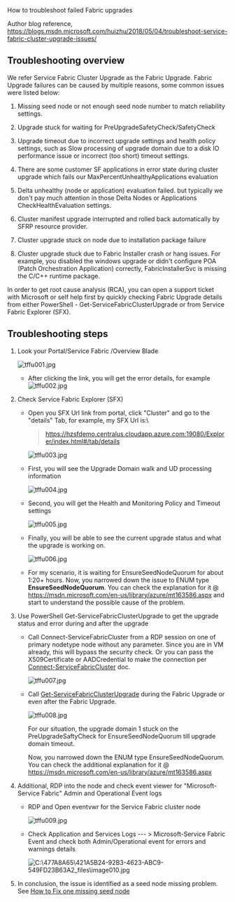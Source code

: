 How to troubleshoot failed Fabric upgrades

Author blog reference, <https://blogs.msdn.microsoft.com/huizhu/2018/05/04/troubleshoot-service-fabric-cluster-upgrade-issues/>

## **Troubleshooting overview**
We refer Service Fabric Cluster Upgrade as the Fabric Upgrade. Fabric Upgrade failures can be caused by multiple reasons, some common issues were listed below:

1.  Missing seed node or not enough seed node number to match reliability settings.

2.  Upgrade stuck for waiting for PreUpgradeSafetyCheck/SafetyCheck

3.  Upgrade timeout due to incorrect upgrade settings and health policy settings, such as Slow processing of upgrade domain due to a disk IO performance issue or incorrect (too short) timeout settings.

4.  There are some customer SF applications in error state during cluster upgrade which fails our MaxPercentUnhealthyApplications evaluation

5.  Delta unhealthy (node or application) evaluation failed. but typically we don't pay much attention in those Delta Nodes or Applications CheckHealthEvaluation settings.

6.  Cluster manifest upgrade interrupted and rolled back automatically by SFRP resource provider.

7.  Cluster upgrade stuck on node due to installation package failure

8.  Cluster upgrade stuck due to Fabric Installer crash or hang issues. For example, you disabled the windows upgrade or didn\'t configure POA (Patch Orchestration Application) correctly, FabricInstallerSvc is missing the C/C++ runtime package.

In order to get root cause analysis (RCA), you can open a support ticket with Microsoft or self help first by quickly checking Fabric Upgrade details from either PowerShell - Get-ServiceFabricClusterUpgrade or from Service Fabric Explorer (SFX).

## **Troubleshooting steps**

1.  Look your Portal/Service Fabric /Overview Blade

    ![tffu001.jpg](../media/tffu001.jpg)


    - After clicking the link, you will get the error details, for example
    ![tffu002.jpg](../media/tffu002.jpg)



2.  Check Service Fabric Explorer (SFX)

    - Open you SFX Url link from portal, click \"Cluster\" and go to the \"details\" Tab, for example, my SFX Url is:\
        > <https://hzsfdemo.centralus.cloudapp.azure.com:19080/Explorer/index.html#/tab/details>

        ![tffu003.jpg](../media/tffu003.jpg)

    - First, you will see the Upgrade Domain walk and UD processing information

        ![tffu004.jpg](../media/tffu004.jpg)

    - Second, you will get the Health and Monitoring Policy and Timeout settings

        ![tffu005.jpg](../media/tffu005.jpg)

    - Finally, you will be able to see the current upgrade status and what the upgrade is working on.

        ![tffu006.jpg](../media/tffu006.jpg)

    - For my scenario, it is waiting for EnsureSeedNodeQuorum for about 1:20+ hours. Now, you narrowed down the issue to ENUM type **EnsureSeedNodeQuorum**. You can check the explanation for it @ https://msdn.microsoft.com/en-us/library/azure/mt163586.aspx and start to understand the possible cause of the problem.

3. Use PowerShell Get-ServiceFabricClusterUpgrade to get the upgrade status and error during and after the upgrade

    - Call Connect-ServiceFabricCluster from a RDP session on one of primary nodetype node without any parameter. Since you are in VM already, this will bypass the security check. Or you can pass the X509Certificate or AADCredential to make the connection per [Connect-ServiceFabricCluster](https://docs.microsoft.com/en-us/powershell/module/servicefabric/connect-servicefabriccluster?view=azureservicefabricps) doc.

        ![tffu007.jpg](../media/tffu007.jpg)

    - Call [Get-ServiceFabricClusterUpgrade](https://docs.microsoft.com/en-us/powershell/module/servicefabric/get-servicefabricclusterupgrade?view=azureservicefabricps) during the Fabric Upgrade or even after the Fabric Upgrade.

        ![tffu008.jpg](../media/tffu008.jpg)

        For our situation, the upgrade domain 1 stuck on the PreUpgradeSaftyCheck for EnsureSeedNodeQuorum till upgrade domain timeout.

        Now, you narrowed down the ENUM type EnsureSeedNodeQuorum. You can check the additional explanation for it
        @ https://msdn.microsoft.com/en-us/library/azure/mt163586.aspx

4. Additional, RDP into the node and check event viewer for \"Microsoft-Service Fabric\" Admin and Operational Event logs

    - RDP and Open eventvwr for the Service Fabric cluster node

        ![tffu009.jpg](../media/tffu009.jpg)

    - Check Application and Services Logs \-\-- \> Microsoft-Service Fabric Event and check both Admin/Operational event for errors and warnings details

        ![C:\\477A8A65\\421A5B24-92B3-4623-ABC9-549FD23B63A2\_files\\image010.jpg](../media/tffu0010.jpg)

5. In conclusion, the issue is identified as a seed node missing problem. See [How to Fix one missing seed node](How%20to%20Fix%20one%20missing%20seed%20node.md)


